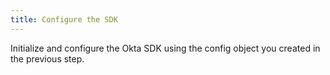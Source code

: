 ```yaml
---
title: Configure the SDK
---
```

Initialize and configure the Okta SDK using the config object you created in the previous step. 

<StackSelector snippet="config"/>

